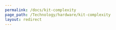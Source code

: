 ```yaml
---
permalink: /docs/kit-complexity
page_path: /Technology/hardware/kit-complexity
layout: redirect
---
```


